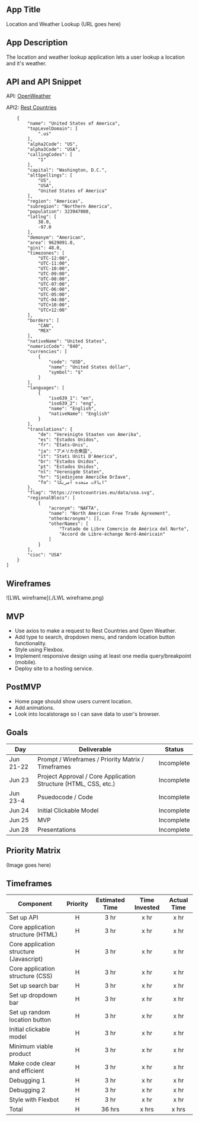 ## App Title

Location and Weather Lookup (URL goes here)


## App Description

The location and weather lookup application lets a user lookup a location and it's weather.


## API and API Snippet

API: [OpenWeather](https://openweathermap.org/current)

API2: [Rest Countries](https://restcountries.eu/#api-endpoints-all)
```[
    {
        "name": "United States of America",
        "topLevelDomain": [
            ".us"
        ],
        "alpha2Code": "US",
        "alpha3Code": "USA",
        "callingCodes": [
            "1"
        ],
        "capital": "Washington, D.C.",
        "altSpellings": [
            "US",
            "USA",
            "United States of America"
        ],
        "region": "Americas",
        "subregion": "Northern America",
        "population": 323947000,
        "latlng": [
            38.0,
            -97.0
        ],
        "demonym": "American",
        "area": 9629091.0,
        "gini": 48.0,
        "timezones": [
            "UTC-12:00",
            "UTC-11:00",
            "UTC-10:00",
            "UTC-09:00",
            "UTC-08:00",
            "UTC-07:00",
            "UTC-06:00",
            "UTC-05:00",
            "UTC-04:00",
            "UTC+10:00",
            "UTC+12:00"
        ],
        "borders": [
            "CAN",
            "MEX"
        ],
        "nativeName": "United States",
        "numericCode": "840",
        "currencies": [
            {
                "code": "USD",
                "name": "United States dollar",
                "symbol": "$"
            }
        ],
        "languages": [
            {
                "iso639_1": "en",
                "iso639_2": "eng",
                "name": "English",
                "nativeName": "English"
            }
        ],
        "translations": {
            "de": "Vereinigte Staaten von Amerika",
            "es": "Estados Unidos",
            "fr": "États-Unis",
            "ja": "アメリカ合衆国",
            "it": "Stati Uniti D'America",
            "br": "Estados Unidos",
            "pt": "Estados Unidos",
            "nl": "Verenigde Staten",
            "hr": "Sjedinjene Američke Države",
            "fa": "ایالات متحده آمریکا"
        },
        "flag": "https://restcountries.eu/data/usa.svg",
        "regionalBlocs": [
            {
                "acronym": "NAFTA",
                "name": "North American Free Trade Agreement",
                "otherAcronyms": [],
                "otherNames": [
                    "Tratado de Libre Comercio de América del Norte",
                    "Accord de Libre-échange Nord-Américain"
                ]
            }
        ],
        "cioc": "USA"
    }
]
```


## Wireframes

![LWL wireframe](./LWL wireframe.png)<br />


## MVP 

- Use axios to make a request to Rest Countries and Open Weather.
- Add type to search, dropdown menu, and random location button functionality.
- Style using Flexbox.
- Implement responsive design using at least one media query/breakpoint (mobile).
- Deploy site to a hosting service.


## PostMVP  

- Home page should show users current location.
- Add animations.
- Look into localstorage so I can save data to user's browser.


## Goals

|  Day | Deliverable | Status
|---|---| ---|
|Jun 21-22| Prompt / Wireframes / Priority Matrix / Timeframes | Incomplete
|Jun 23| Project Approval / Core Application Structure (HTML, CSS, etc.) | Incomplete
|Jun 23-4| Psuedocode / Code | Incomplete
|Jun 24| Initial Clickable Model | Incomplete
|Jun 25| MVP | Incomplete
|Jun 28| Presentations | Incomplete


## Priority Matrix

(Image goes here)


## Timeframes

| Component | Priority | Estimated Time | Time Invested | Actual Time |
| --- | :---: |  :---: | :---: | :---: |
| Set up API | H | 3 hr | x hr | x hr |
| Core application structure (HTML) | H | 3 hr | x hr | x hr |
| Core application structure (Javascript) | H | 3 hr | x hr | x hr |
| Core application structure (CSS) | H | 3 hr | x hr | x hr |
| Set up search bar | H | 3 hr | x hr | x hr |
| Set up dropdown bar | H | 3 hr | x hr | x hr |
| Set up random location button | H | 3 hr | x hr | x hr |
| Initial clickable model | H | 3 hr | x hr | x hr |
| Minimum viable product | H | 3 hr | x hr | x hr |
| Make code clear and efficient | H | 3 hr | x hr | x hr |
| Debugging 1 | H | 3 hr | x hr | x hr |
| Debugging 2 | H | 3 hr | x hr | x hr |
| Style with Flexbot| H | 3 hr | x hr | x hr |
| Total | H | 36 hrs| x hrs | x hrs |
